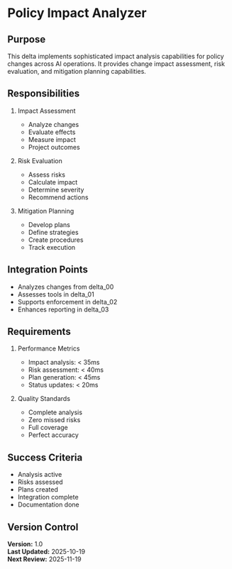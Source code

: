 # Policy Impact Analyzer

## Purpose

This delta implements sophisticated impact analysis capabilities for policy changes across AI operations. It provides change impact assessment, risk evaluation, and mitigation planning capabilities.

## Responsibilities

1. Impact Assessment
   - Analyze changes
   - Evaluate effects
   - Measure impact
   - Project outcomes

2. Risk Evaluation
   - Assess risks
   - Calculate impact
   - Determine severity
   - Recommend actions

3. Mitigation Planning
   - Develop plans
   - Define strategies
   - Create procedures
   - Track execution

## Integration Points

- Analyzes changes from delta_00
- Assesses tools in delta_01
- Supports enforcement in delta_02
- Enhances reporting in delta_03

## Requirements

1. Performance Metrics
   - Impact analysis: < 35ms
   - Risk assessment: < 40ms
   - Plan generation: < 45ms
   - Status updates: < 20ms

2. Quality Standards
   - Complete analysis
   - Zero missed risks
   - Full coverage
   - Perfect accuracy

## Success Criteria

- Analysis active
- Risks assessed
- Plans created
- Integration complete
- Documentation done

## Version Control

**Version:** 1.0  
**Last Updated:** 2025-10-19  
**Next Review:** 2025-11-19